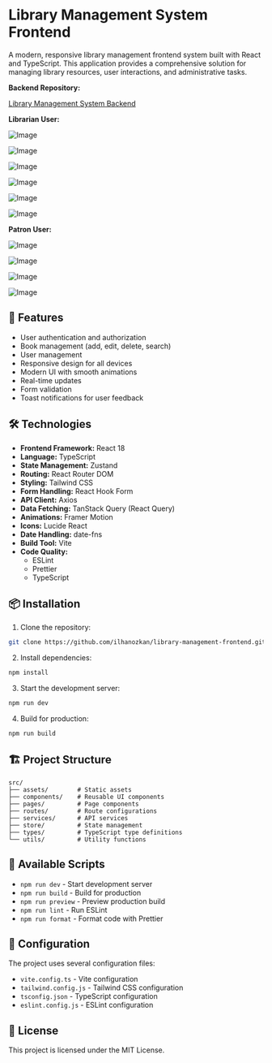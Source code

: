 # Library Management System Frontend

A modern, responsive library management frontend system built with React and TypeScript. This application provides a comprehensive solution for managing library resources, user interactions, and administrative tasks.

**Backend Repository:**

[Library Management System Backend](https://github.com/ilhanozkan/library-management-app)

**Librarian User:**

![Image](https://github.com/user-attachments/assets/b4592215-8616-4747-b3e5-984729b854e1)

![Image](https://github.com/user-attachments/assets/7953fe0a-cbfc-4e2d-8c86-95d66bf8eaba)

![Image](https://github.com/user-attachments/assets/40b6d2ee-7e52-4a74-b29f-9c49cb40ced0)

![Image](https://github.com/user-attachments/assets/2675bafb-ce03-4073-9b1c-36d40f18bbe8)

![Image](https://github.com/user-attachments/assets/c3401f21-591f-4959-b845-375268009703)

![Image](https://github.com/user-attachments/assets/3bfbf248-20ea-46ad-8ffd-278d916c761c)

**Patron User:**

![Image](https://github.com/user-attachments/assets/3ba3a194-328d-43dc-9582-bd08c6ee13e7)

![Image](https://github.com/user-attachments/assets/19985c79-23fb-4741-bf97-46349b7d78c3)

![Image](https://github.com/user-attachments/assets/9e075ae6-3821-40fe-aefd-51e1498cab40)

![Image](https://github.com/user-attachments/assets/ce268247-8ef7-41ea-8a40-cdc731baa68c)

## 🚀 Features

- User authentication and authorization
- Book management (add, edit, delete, search)
- User management
- Responsive design for all devices
- Modern UI with smooth animations
- Real-time updates
- Form validation
- Toast notifications for user feedback

## 🛠️ Technologies

- **Frontend Framework:** React 18
- **Language:** TypeScript
- **State Management:** Zustand
- **Routing:** React Router DOM
- **Styling:** Tailwind CSS
- **Form Handling:** React Hook Form
- **API Client:** Axios
- **Data Fetching:** TanStack Query (React Query)
- **Animations:** Framer Motion
- **Icons:** Lucide React
- **Date Handling:** date-fns
- **Build Tool:** Vite
- **Code Quality:**
  - ESLint
  - Prettier
  - TypeScript

## 📦 Installation

1. Clone the repository:

```bash
git clone https://github.com/ilhanozkan/library-management-frontend.git
```

2. Install dependencies:

```bash
npm install
```

3. Start the development server:

```bash
npm run dev
```

4. Build for production:

```bash
npm run build
```

## 🏗️ Project Structure

```
src/
├── assets/        # Static assets
├── components/    # Reusable UI components
├── pages/         # Page components
├── routes/        # Route configurations
├── services/      # API services
├── store/         # State management
├── types/         # TypeScript type definitions
└── utils/         # Utility functions
```

## 🚀 Available Scripts

- `npm run dev` - Start development server
- `npm run build` - Build for production
- `npm run preview` - Preview production build
- `npm run lint` - Run ESLint
- `npm run format` - Format code with Prettier

## 🔧 Configuration

The project uses several configuration files:

- `vite.config.ts` - Vite configuration
- `tailwind.config.js` - Tailwind CSS configuration
- `tsconfig.json` - TypeScript configuration
- `eslint.config.js` - ESLint configuration

## 📝 License

This project is licensed under the MIT License.
